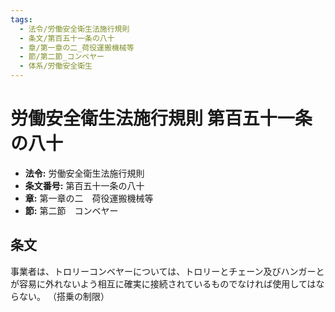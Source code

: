 ```yaml
---
tags:
  - 法令/労働安全衛生法施行規則
  - 条文/第百五十一条の八十
  - 章/第一章の二_荷役運搬機械等
  - 節/第二節_コンベヤー
  - 体系/労働安全衛生
---
```

# 労働安全衛生法施行規則 第百五十一条の八十

- **法令:** 労働安全衛生法施行規則
- **条文番号:** 第百五十一条の八十
- **章:** 第一章の二　荷役運搬機械等
- **節:** 第二節　コンベヤー

## 条文
事業者は、トロリーコンベヤーについては、トロリーとチェーン及びハンガーとが容易に外れないよう相互に確実に接続されているものでなければ使用してはならない。
（搭乗の制限）

